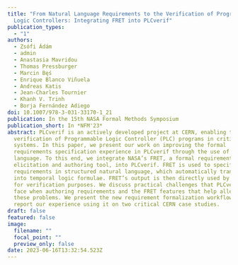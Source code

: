 ```yaml
---
title: "From Natural Language Requirements to the Verification of Programmable
  Logic Controllers: Integrating FRET into PLCverif"
publication_types:
  - "1"
authors:
  - Zsófi Ádám
  - admin
  - Anastasia Mavridou
  - Thomas Pressburger
  - Marcin Bęś
  - Enrique Blanco Viñuela
  - Andreas Katis
  - Jean-Charles Tournier
  - Khanh V. Trinh
  - Borja Fernández Adiego
doi: 10.1007/978-3-031-33170-1_21
publication: In the 15th NASA Formal Methods Symposium
publication_short: In *NFM'23*
abstract: PLCverif is an actively developed project at CERN, enabling the formal
  verification of Programmable Logic Controller (PLC) programs in critical
  systems. In this paper, we present our work on improving the formal
  requirements specification experience in PLCverif through the use of natural
  language. To this end, we integrate NASA’s FRET, a formal requirement
  elicitation and authoring tool, into PLCverif. FRET is used to specify formal
  requirements in structured natural language, which automatically translates
  into temporal logic formulae. FRET’s output is then directly used by PLCverif
  for verification purposes. We discuss practical challenges that PLCverif users
  face when authoring requirements and the FRET features that help alleviate
  these problems. We present the new requirement formalization workflow and
  report our experience using it on two critical CERN case studies.
draft: false
featured: false
image:
  filename: ""
  focal_point: ""
  preview_only: false
date: 2023-06-16T13:32:54.523Z
---
```

